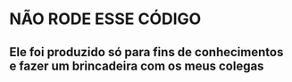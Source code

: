 # NÃO RODE ESSE CÓDIGO 

## Ele foi produzido só para fins de conhecimentos e fazer um brincadeira com os meus colegas
